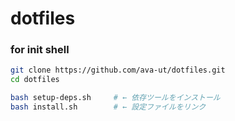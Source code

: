 # dotfiles
### for init shell

```bash
git clone https://github.com/ava-ut/dotfiles.git
cd dotfiles

bash setup-deps.sh     # ← 依存ツールをインストール
bash install.sh        # ← 設定ファイルをリンク
```
